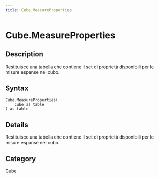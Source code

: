 ```yaml
---
title: Cube.MeasureProperties
---
```


# Cube.MeasureProperties


## Description

Restituisce una tabella che contiene il set di proprietà disponibili per le misure espanse nel cubo.


## Syntax

```powerquery
Cube.MeasureProperties(
    cube as table
) as table
```


## Details

Restituisce una tabella che contiene il set di proprietà disponibili per le misure espanse nel cubo.



## Category
Cube
